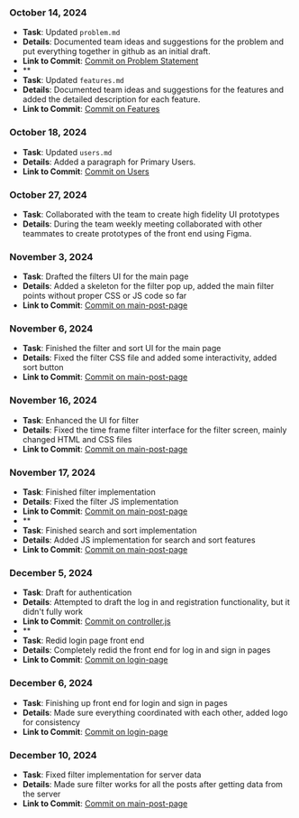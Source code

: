 ### October 14, 2024
- **Task**: Updated `problem.md`
- **Details**: Documented team ideas and suggestions for the problem and put everything together in github as an initial draft.
- **Link to Commit**: [Commit on Problem Statement](https://github.com/ginpks/TRANSPORTATION/commit/964831befcb8653c7118f1bf617649fc67e14b28)
- **
- **Task**: Updated `features.md`
- **Details**: Documented team ideas and suggestions for the features and added the detailed description for each feature. 
- **Link to Commit**: [Commit on Features](https://github.com/ginpks/TRANSPORTATION/commit/70d9255c1d2006d9ab873f0808dff7809bd97eab)

### October 18, 2024
- **Task**: Updated `users.md`
- **Details**: Added a paragraph for Primary Users.
- **Link to Commit**: [Commit on Users](https://github.com/ginpks/TRANSPORTATION/commit/03beaff57b2c99abc188cc325f675b0fe284862b)

### October 27, 2024
- **Task**: Collaborated with the team to create high fidelity UI prototypes
- **Details**: During the team weekly meeting collaborated with other teammates to create prototypes of the front end using Figma.

### November 3, 2024
- **Task**: Drafted the filters UI for the main page 
- **Details**: Added a skeleton for the filter pop up, added the main filter points without proper CSS or JS code so far
- **Link to Commit**: [Commit on main-post-page](https://github.com/ginpks/TRANSPORTATION/commit/5a05a73f24eb43d952cf992ea09bfe65cb517cb9)

### November 6, 2024
- **Task**: Finished the filter and sort UI for the main page
- **Details**: Fixed the filter CSS file and added some interactivity, added sort button
- **Link to Commit**: [Commit on main-post-page](https://github.com/ginpks/TRANSPORTATION/commit/e38aa2c3df48b805c103828f6589478aa16ad8c3)

### November 16, 2024
- **Task**: Enhanced the UI for filter 
- **Details**: Fixed the time frame filter interface for the filter screen, mainly changed HTML and CSS files
- **Link to Commit**: [Commit on main-post-page](https://github.com/ginpks/TRANSPORTATION/commit/edd9d5c2b790c458390ed75465fbcf44a553ab8b)

### November 17, 2024
- **Task**: Finished filter implementation
- **Details**: Fixed the filter JS implementation
- **Link to Commit**: [Commit on main-post-page](https://github.com/ginpks/TRANSPORTATION/pull/36/commits/ba7c0b0d39a88ee199b115eb09202d264f206229)
- **
- **Task**: Finished search and sort implementation
- **Details**: Added JS implementation for search and sort features
- **Link to Commit**: [Commit on main-post-page](https://github.com/ginpks/TRANSPORTATION/pull/36/commits/7ade4939fc82d3cabce9842fdb3b129bd8e55db5)

### December 5, 2024
- **Task**: Draft for authentication
- **Details**: Attempted to draft the log in and registration functionality, but it didn't fully work 
- **Link to Commit**: [Commit on controller.js](https://github.com/ginpks/URide/commit/d5bb1834af542cb12a54c9f6322e511c25c94dcd) 
- **
- **Task**: Redid login page front end
- **Details**: Completely redid the front end for log in and sign in pages
- **Link to Commit**: [Commit on login-page](https://github.com/ginpks/URide/commit/cede3766ab2be1bae96647da6278ba924b4bc3e4#diff-87bfb9bc6f6207aa5b7d5c7f602409ddf1a500f15cffd521ef7dd06588dfe301L17)

### December 6, 2024
- **Task**: Finishing up front end for login and sign in pages
- **Details**: Made sure everything coordinated with each other, added logo for consistency
- **Link to Commit**: [Commit on login-page](https://github.com/ginpks/URide/commit/6716c8ff7da114e1f7d8ee323963aabe69fe59ac)

### December 10, 2024
- **Task**: Fixed filter implementation for server data
- **Details**: Made sure filter works for all the posts after getting data from the server 
- **Link to Commit**: [Commit on main-post-page](https://github.com/ginpks/URide/commit/5c20ee0fc839d450eab63adf3a40dc3933b621d7) 
